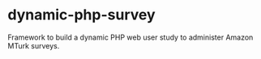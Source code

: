 # dynamic-php-survey
Framework to build a dynamic PHP web user study to administer Amazon MTurk surveys.
